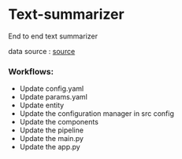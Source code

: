 # Text-summarizer
End to end text summarizer

data source : [source](https://huggingface.co/datasets/samsum)

### Workflows:
- Update config.yaml
- Update params.yaml
- Update entity
- Update the configuration manager in src config
- Update the components
- Update the pipeline
- Update the main.py
- Update the app.py
